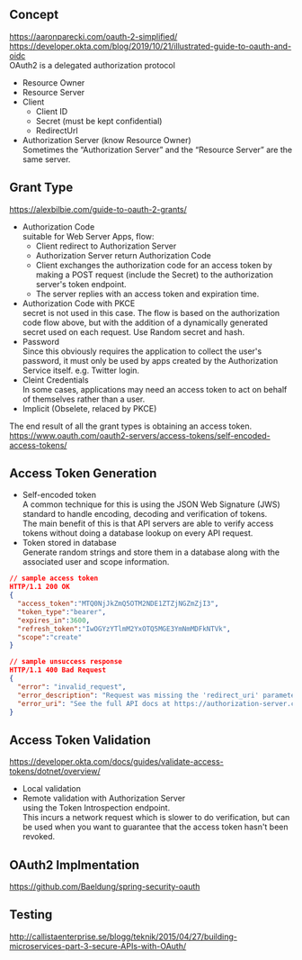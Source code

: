 ## Concept
https://aaronparecki.com/oauth-2-simplified/  
https://developer.okta.com/blog/2019/10/21/illustrated-guide-to-oauth-and-oidc  
OAuth2 is a delegated authorization protocol
- Resource Owner
- Resource Server
- Client
  - Client ID
  - Secret (must be kept confidential)
  - RedirectUrl
- Authorization Server (know Resource Owner)  
  Sometimes the “Authorization Server” and the “Resource Server” are the same server.

## Grant Type  
https://alexbilbie.com/guide-to-oauth-2-grants/
- Authorization Code  
  suitable for Web Server Apps, flow:  
  - Client redirect to Authorization Server
  - Authorization Server return Authorization Code
  - Client exchanges the authorization code for an access token by making a POST request (include the Secret) to the authorization server's token endpoint.
  - The server replies with an access token and expiration time.  
- Authorization Code with PKCE  
  secret is not used in this case. The flow is based on the authorization code flow above, but with the addition of a dynamically generated secret used on each request.
  Use Random secret and hash.
- Password  
  Since this obviously requires the application to collect the user's password, it must only be used by apps created by the Authorization Service itself. e.g. Twitter login.  
- Cleint Credentials  
  In some cases, applications may need an access token to act on behalf of themselves rather than a user.
- Implicit (Obselete, relaced by PKCE)  

The end result of all the grant types is obtaining an access token.  
https://www.oauth.com/oauth2-servers/access-tokens/self-encoded-access-tokens/  

## Access Token Generation
- Self-encoded token  
  A common technique for this is using the JSON Web Signature (JWS) standard to handle encoding, decoding and verification of tokens.  
  The main benefit of this is that API servers are able to verify access tokens without doing a database lookup on every API request.
- Token stored in database  
  Generate random strings and store them in a database along with the associated user and scope information.

```json
// sample access token
HTTP/1.1 200 OK
{
  "access_token":"MTQ0NjJkZmQ5OTM2NDE1ZTZjNGZmZjI3",
  "token_type":"bearer",
  "expires_in":3600,
  "refresh_token":"IwOGYzYTlmM2YxOTQ5MGE3YmNmMDFkNTVk",
  "scope":"create"
}

// sample unsuccess response
HTTP/1.1 400 Bad Request
{
  "error": "invalid_request",
  "error_description": "Request was missing the 'redirect_uri' parameter.",
  "error_uri": "See the full API docs at https://authorization-server.com/docs/access_token"
}
```
## Access Token Validation  
https://developer.okta.com/docs/guides/validate-access-tokens/dotnet/overview/  
- Local validation
- Remote validation with Authorization Server  
  using the Token Introspection endpoint.  
  This incurs a network request which is slower to do verification, but can be used when you want to guarantee that the access token hasn't been revoked.

## OAuth2 Implmentation
https://github.com/Baeldung/spring-security-oauth

## Testing
http://callistaenterprise.se/blogg/teknik/2015/04/27/building-microservices-part-3-secure-APIs-with-OAuth/
